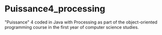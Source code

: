 # Puissance4_processing

"Puissance" 4 coded in Java with Processing as part of the object-oriented programming course in the first year of computer science studies.
